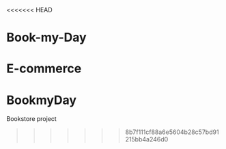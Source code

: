 <<<<<<< HEAD
# Book-my-Day
E-commerce
=======
# BookmyDay
Bookstore project
>>>>>>> 8b7f111cf88a6e5604b28c57bd91215bb4a246d0
